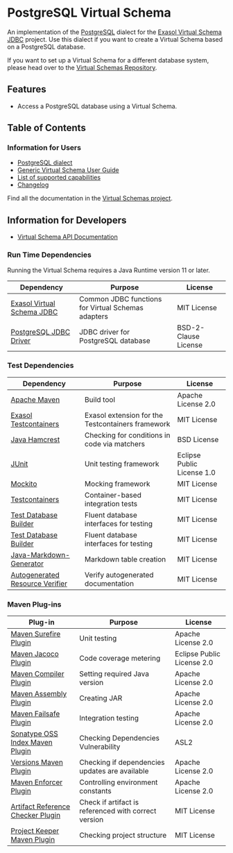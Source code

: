 # PostgreSQL Virtual Schema

An implementation of the [PostgreSQL](https://www.postgresql.org/) dialect for the [Exasol Virtual Schema JDBC][virtual-schema-common-jdbc] project. Use this dialect if you want to create a Virtual Schema based on a PostgreSQL database.

If you want to set up a Virtual Schema for a different database system, please head over to the [Virtual Schemas Repository][virtual-schemas].

## Features

* Access a PostgreSQL database using a Virtual Schema.

## Table of Contents

### Information for Users

* [PostgreSQL dialect](doc/dialects/postgresql.md)
* [Generic Virtual Schema User Guide][user-guide]
* [List of supported capabilities](doc/generated/capabilities.md)
* [Changelog](doc/changes/changelog.md)

Find all the documentation in the [Virtual Schemas project][vs-doc].

## Information for Developers

* [Virtual Schema API Documentation][vs-api]

### Run Time Dependencies

Running the Virtual Schema requires a Java Runtime version 11 or later.

| Dependency                                                         | Purpose                                                | License                       |
|--------------------------------------------------------------------|--------------------------------------------------------|-------------------------------|
| [Exasol Virtual Schema JDBC][virtual-schema-common-jdbc]           | Common JDBC functions for Virtual Schemas adapters     | MIT License                   |
| [PostgreSQL JDBC Driver][postgresql-jdbc-driver]                   | JDBC driver for PostgreSQL database                    | BSD-2-Clause License          |

### Test Dependencies

| Dependency                                                         | Purpose                                                | License                       |
|--------------------------------------------------------------------|--------------------------------------------------------|-------------------------------|
| [Apache Maven](https://maven.apache.org/)                          | Build tool                                             | Apache License 2.0            |
| [Exasol Testcontainers][exasol-testcontainers]                     | Exasol extension for the Testcontainers framework      | MIT License                   |
| [Java Hamcrest](http://hamcrest.org/JavaHamcrest/)                 | Checking for conditions in code via matchers           | BSD License                   |
| [JUnit](https://junit.org/junit5)                                  | Unit testing framework                                 | Eclipse Public License 1.0    |
| [Mockito](http://site.mockito.org/)                                | Mocking framework                                      | MIT License                   |
| [Testcontainers](https://www.testcontainers.org/)                  | Container-based integration tests                      | MIT License                   |
| [Test Database Builder][test-db-builder]                           | Fluent database interfaces for testing                 | MIT License                   |
| [Test Database Builder][test-db-builder]                           | Fluent database interfaces for testing                 | MIT License                   |
| [Java-Markdown-Generator][Java-Markdown-Generator]                 | Markdown table creation                                | MIT License                   |
| [Autogenerated Resource Verifier][Autogenerated-Resource-Verifier] | Verify autogenerated documentation                     | MIT License                   |

### Maven Plug-ins

| Plug-in                                                            | Purpose                                                | License                       |
|--------------------------------------------------------------------|--------------------------------------------------------|-------------------------------|
| [Maven Surefire Plugin][maven-surefire-plugin]                     | Unit testing                                           | Apache License 2.0            |
| [Maven Jacoco Plugin][maven-jacoco-plugin]                         | Code coverage metering                                 | Eclipse Public License 2.0    |
| [Maven Compiler Plugin][maven-compiler-plugin]                     | Setting required Java version                          | Apache License 2.0            |
| [Maven Assembly Plugin][maven-assembly-plugin]                     | Creating JAR                                           | Apache License 2.0            |
| [Maven Failsafe Plugin][maven-failsafe-plugin]                     | Integration testing                                    | Apache License 2.0            |
| [Sonatype OSS Index Maven Plugin][sonatype-oss-index-maven-plugin] | Checking Dependencies Vulnerability                    | ASL2                          |
| [Versions Maven Plugin][versions-maven-plugin]                     | Checking if dependencies updates are available         | Apache License 2.0            |
| [Maven Enforcer Plugin][maven-enforcer-plugin]                     | Controlling environment constants                      | Apache License 2.0            |
| [Artifact Reference Checker Plugin][artifact-ref-checker-plugin]   | Check if artifact is referenced with correct version   | MIT License                   |
| [Project Keeper Maven Plugin][project-keeper-maven-plugin]         | Checking project structure                             | MIT License                   |

[maven-surefire-plugin]: https://maven.apache.org/surefire/maven-surefire-plugin/

[maven-jacoco-plugin]: https://www.eclemma.org/jacoco/trunk/doc/maven.html

[maven-compiler-plugin]: https://maven.apache.org/plugins/maven-compiler-plugin/

[maven-assembly-plugin]: https://maven.apache.org/plugins/maven-assembly-plugin/

[maven-failsafe-plugin]: https://maven.apache.org/surefire/maven-failsafe-plugin/

[sonatype-oss-index-maven-plugin]: https://sonatype.github.io/ossindex-maven/maven-plugin/

[versions-maven-plugin]: https://www.mojohaus.org/versions-maven-plugin/

[maven-enforcer-plugin]: http://maven.apache.org/enforcer/maven-enforcer-plugin/

[artifact-ref-checker-plugin]: https://github.com/exasol/artifact-reference-checker-maven-plugin

[project-keeper-maven-plugin]: https://github.com/exasol/project-keeper-maven-plugin

[postgresql-jdbc-driver]: https://jdbc.postgresql.org/

[test-db-builder]: https://github.com/exasol/test-db-builder/

[virtual-schema-common-jdbc]: https://github.com/exasol/virtual-schema-common-jdbc

[exasol-testcontainers]: https://github.com/exasol/exasol-testcontainers


[user-guide]: https://docs.exasol.com/database_concepts/virtual_schemas.htm

[virtual-schemas]: https://github.com/exasol/virtual-schemas

[vs-api]: https://github.com/exasol/virtual-schema-common-java/blob/master/doc/development/api/virtual_schema_api.md

[vs-doc]: https://github.com/exasol/virtual-schemas/tree/master/doc

[Java-Markdown-Generator]: https://github.com/Steppschuh/Java-Markdown-Generator

[Autogenerated-Resource-Verifier]: https://github.com/exasol/autogenerated-resource-verifier-java